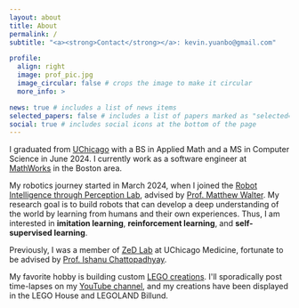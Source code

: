 ```yaml
---
layout: about
title: About
permalink: /
subtitle: "<a><strong>Contact</strong></a>: kevin.yuanbo@gmail.com"

profile:
  align: right
  image: prof_pic.jpg
  image_circular: false # crops the image to make it circular
  more_info: >

news: true # includes a list of news items
selected_papers: false # includes a list of papers marked as "selected={true}"
social: true # includes social icons at the bottom of the page
---
```


I graduated from [UChicago](https://www.uchicago.edu/) with a BS in Applied Math and a MS in Computer Science in June 2024. I currently work as a software engineer at [MathWorks](https://www.mathworks.com/) in the Boston area.

My robotics journey started in March 2024, when I joined the [Robot Intelligence through Perception Lab](https://ttic.edu/ripl/), advised by [Prof. Matthew Walter](https://home.ttic.edu/~mwalter/). My research goal is to build robots that can develop a deep understanding of the world by learning from humans and their own experiences. Thus, I am interested in **imitation learning**, **reinforcement learning**, and **self-supervised learning**.

Previously, I was a member of [ZeD Lab](https://zed.uchicago.edu/) at UChicago Medicine, fortunate to be advised by [Prof. Ishanu Chattopadhyay](https://zed.uchicago.edu/people.html).

My favorite hobby is building custom [LEGO creations](https://www.flickr.com/). I'll sporadically post time-lapses on my [YouTube channel](https://www.youtube.com/@kevthebuilder), and my creations have been displayed in the LEGO House and LEGOLAND Billund.

<!-- I also enjoy playing basketball, cheering on Borussia Dortmund, playing folk songs on guitar, and reading Kurt Vonnegut books. -->
